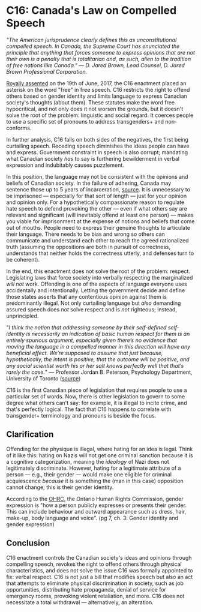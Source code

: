 # C16: Canada's Law on Compelled Speech


*"The American jurisprudence clearly defines this as unconstitutional compelled speech. In Canada, the Supreme Court has enunciated the principle that anything that forces someone to express opinions that are not their own is a penalty that is totalitarian and, as such, alien to the tradition of free nations like Canada."
— D. Jared Brown, Lead Counsel, D. Jared Brown Professional Corporation.*

[Royally assented](https://sencanada.ca/en/about/procedural-references/notes/n6) on the 19th of June, 2017, the C16 enactment placed an asterisk on the word &quot;free&quot; in free speech. C16 restricts the right to offend others based on gender identity and limits language to express Canadian society&#39;s thoughts (about them). These statutes make the word free hypocritical, and not only does it not worsen the grounds, but it doesn&#39;t solve the root of the problem: linguistic and social regard. It coerces people to use a specific set of pronouns to address transgenders+ and non-conforms.

In further analysis, C16 falls on both sides of the negatives, the first being curtailing speech. Receding speech diminishes the ideas people can have and express. Government constraint in speech is also corrupt; mandating what Canadian society _has_ to say is furthering bewilderment in verbal expression and indubitably causes puzzlement.

In this position, the language may not be consistent with the opinions and beliefs of Canadian society. In the failure of adhering, Canada may sentence those up to 5 years of incarceration, [source](https://laws-lois.justice.gc.ca/eng/acts/C-46/page-197.html#s-743:~:text=743%20Every%20one%20who%20is%20convicted,s.%20161995%2C%20c.%2022%2C%20s.%206). It is unnecessary to be imprisoned _—_ especially for that sort of length _—_ just for your opinion and opinion only. For a hypothetically compassionate reason to regulate hate speech to defend provoking the other _—_ even if what others say are relevant and significant (will inevitably offend at least one person) _—_ makes you viable for imprisonment at the expense of notions and beliefs that come out of mouths. People need to express their genuine thoughts to articulate their language. There needs to be bias and wrong so others can communicate and understand each other to reach the agreed rationalized truth (assuming the oppositions are both in pursuit of correctness, understands that neither holds the correctness utterly, and defenses turn to be coherent).

In the end, this enactment does not solve the root of the problem: respect. Legislating laws that force society into verbally respecting the marginalized _will not_ work. Offending is one of the aspects of language everyone uses accidentally and intentionally. Letting the government decide and define those states asserts that any contentious opinion against them is predominantly illegal. Not only curtailing language but _also_ demanding assured speech does _not_ solve respect and is _not_ righteous; instead, unprincipled.

"_I think the notion that addressing someone by their self-defined self-identity is necessarily an indication of basic human respect for them is an entirely spurious argument, especially given there’s no evidence that moving the language in a compelled manner in this direction will have any beneficial effect. We’re supposed to assume that just because, hypothetically, the intent is positive, that the outcome will be positive, and any social scientist worth his or her salt knows perfectly well that that’s rarely the case._"  — Professor Jordan B. Peterson, Psychology Department, University of Toronto ([source](https://sencanada.ca/en/Content/SEN/Committee/421/lcjc/53339-e#content-viewer-document:~:text=Senator%20Plett%3A%20Thank%20you%2C%20gentlemen%2C%20both,well%20that%20that%E2%80%99s%20rarely%20the%20case.))

C16 is the first Canadian piece of legislation that requires people to use a particular set of words. Now, there is other legislation to govern to some degree what others can&#39;t say: for example, it is illegal to incite crime, and that&#39;s perfectly logical. The fact that C16 happens to correlate with transgender+ terminology and pronouns is beside the focus.

## Clarification

Offending for the physique is illegal, where hating for an idea is legal. Think of it like this: hating on Nazis will not get one criminal sanction because it is a cognitive categorization, meaning the _ideology_ of Nazi does not legitimately discriminate. However, hating for a legitimate attribute of a person _—_ e.g., their gender _—_ would make one eligible for criminal acquiescence _because_ it is something the (man in this case) opposition cannot change; this is their gender identity.

According to the [OHRC](http://www.ohrc.on.ca/sites/default/files/Policy%20on%20preventing%20discrimination%20because%20of%20gender%20identity%20and%20gender%20expression.pdf), the Ontario Human Rights Commission, gender expression is &quot;how a person publicly expresses or presents their gender. This can include behaviour and outward appearance such as dress, hair, make-up, body language and voice&quot;. (pg 7, ch. 3: Gender identity and gender expression)

## Conclusion

C16 enactment controls the Canadian society's ideas and opinions through compelling speech, revokes the right to offend others through physical characteristics, and does not solve the issue C16 was formally appointed to fix: verbal respect. C16 is not just a bill that modifies speech but also an act that attempts to eliminate physical discrimination in society, such as job opportunities, distributing hate propaganda, denial of service for emergency rooms, provoking violent retaliation, and more. C16 does not necessitate a total withdrawal — alternatively, an alteration.
